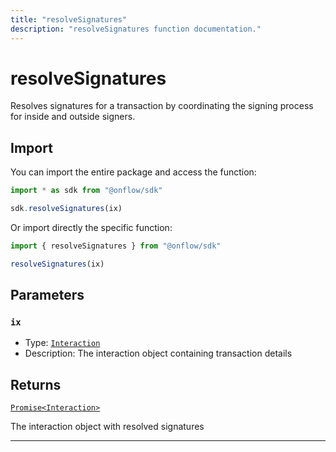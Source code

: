 ```yaml
---
title: "resolveSignatures"
description: "resolveSignatures function documentation."
---
```


<!-- THIS DOCUMENT IS AUTO-GENERATED FROM [onflow/sdk/src/resolve/resolve-signatures.ts](https://github.com/onflow/fcl-js/tree/master/packages/sdk/src/resolve/resolve-signatures.ts). DO NOT EDIT MANUALLY -->

# resolveSignatures

Resolves signatures for a transaction by coordinating the signing process for inside and outside signers.

## Import

You can import the entire package and access the function:

```typescript
import * as sdk from "@onflow/sdk"

sdk.resolveSignatures(ix)
```

Or import directly the specific function:

```typescript
import { resolveSignatures } from "@onflow/sdk"

resolveSignatures(ix)
```


## Parameters

### `ix` 


- Type: [`Interaction`](../types#interaction)
- Description: The interaction object containing transaction details


## Returns

[`Promise<Interaction>`](../types#interaction)


The interaction object with resolved signatures

---